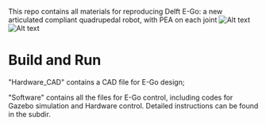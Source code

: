 This repo contains all materials for reproducing Delft E-Go: a new articulated compliant quadrupedal robot, with PEA on each joint
![Alt text](Hardware_CAD/side_view_E_Go.jpg?raw=true "E-Go assembly") 
![Alt text](Hardware_CAD/E_Go_test.png?raw=true "E-Go test")



# **Build and Run**
"Hardware_CAD" contains a CAD file for E-Go design;

"Software" contains all the files for E-Go control, including codes for Gazebo simulation and Hardware control. Detailed instructions can be found in the subdir.



